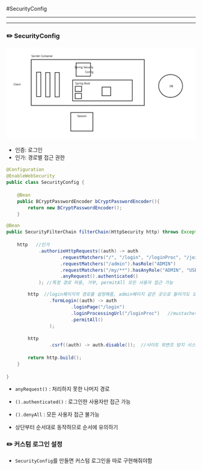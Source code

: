 #SecurityConfig

---
---
### ✏️ SecurityConfig

![alt text](image/image.png)

- 인증: 로그인
- 인가: 경로별 접근 권한

```java
@Configuration
@EnableWebSecurity
public class SecurityConfig {

    @Bean
    public BCryptPasswordEncoder bCryptPasswordEncoder(){
        return new BCryptPasswordEncoder();
    }
```
```java
@Bean
public SecurityFilterChain filterChain(HttpSecurity http) throws Exception{
        
    http   //인가
            .authorizeHttpRequests((auth) -> auth
                    .requestMatchers("/", "/login", "/loginProc", "/join", "/joinProc").permitAll()
                    .requestMatchers("/admin").hasRole("ADMIN")
                    .requestMatchers("/my/**").hasAnyRole("ADMIN", "USER")
                    .anyRequest().authenticated()
            ); //특정 경로 허용, 거부, permitAll 모든 사용자 접근 가능
```
```java
        http  //login페이지의 경로를 설정해줌, admin페이지 같은 곳으로 들어가도 오류 발생x ->  자동으로 /login으로 redirect해줌
                .formLogin((auth) -> auth
                        .loginPage("/login")
                        .loginProcessingUrl("/loginProc")   //mustache에서 로그인하고 로그인값을 보내주는 경로
                        .permitAll()
                );
        
        http
                .csrf((auth) -> auth.disable());  //사이트 위변조 방지 시스템, 개발환경이라 disable
        
        return http.build();
    }

}
```

- `anyRequest()` : 처리하지 못한 나머지 경로
- `().authenticated()` : 로그인한 사용자만 접근 가능
- `().denyAll` : 모든 사용자 접근 불가능

- 상단부터 순서대로 동작하므로 순서에 유의하기


### ✏️ 커스텀 로그인 설정
- `SecurityConfig`를 만들면 커스텀 로그인을 따로 구현해줘야함
